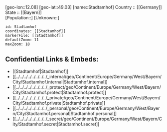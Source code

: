 ﻿---
location: [49.03,12.08] 
mapzoom: [7,12] 
mapmarker: city 
type: City
tags:
- geo/City


SpocWebEntityId: 34502
isDeleted: false
confidential: public

---
[geo-lon::12.08] 
[geo-lat::49.03] 
[name::Stadtamhof] 
Country :: [[Germany]]  
State :: [[Bayern]]  
[Population::] 
[Unknown::] 


```leaflet
id: Stadtamhof
coordinates: [[Stadtamhof]] 
markerFile: [[Stadtamhof]] 
defaultZoom: 11 
maxZoom: 18
```


## Confidential Links & Embeds: 
- [[Stadtamhof|Stadtamhof]]  
- [[../../../../../../../../_internal/geo/Continent/Europe/Germany/West/Bayern/City/Stadtamhof.internal|Stadtamhof.internal]] 
- [[../../../../../../../../_protect/geo/Continent/Europe/Germany/West/Bayern/City/Stadtamhof.protect|Stadtamhof.protect]] 
- [[../../../../../../../../_private/geo/Continent/Europe/Germany/West/Bayern/City/Stadtamhof.private|Stadtamhof.private]] 
- [[../../../../../../../../_personal/geo/Continent/Europe/Germany/West/Bayern/City/Stadtamhof.personal|Stadtamhof.personal]] 
- [[../../../../../../../../_secret/geo/Continent/Europe/Germany/West/Bayern/City/Stadtamhof.secret|Stadtamhof.secret]] 
